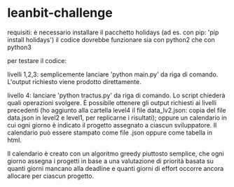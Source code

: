 # leanbit-challenge

requisiti:
è necessario installare il pacchetto holidays (ad es. con pip: 'pip install holidays')
il codice dovrebbe funzionare sia con python2 che con python3

per testare il codice:

livelli 1,2,3: semplicemente lanciare 'python main.py' da riga di comando. L'output richiesto viene prodotto direttamente.

livello 4: lanciare 'python tractus.py' da riga di comando. Lo script chiederà quali operazioni svolgere. È possibile ottenere gli output richiesti ai livelli precedenti (ho aggiunto alla cartella level4 il file data_lv2.json: copia del file data.json in level2 e level1, per replicarne i risultati); oppure un calendario in cui ogni giorno è indicato il progetto assegnato a ciascun sviluppatore. Il calendario può essere stampato come file .json oppure come tabella in html. 

Il calendario è creato con un algoritmo greedy piuttosto semplice, che ogni giorno assegna i progetti in base a una valutazione di priorità basata su quanti giorni mancano alla deadline e quanti giorni di effort occorre ancora allocare per ciascun progetto. 
